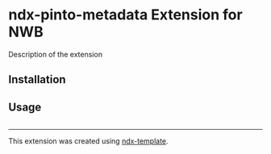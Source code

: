 # ndx-pinto-metadata Extension for NWB

Description of the extension

## Installation


## Usage

```python

```

---
This extension was created using [ndx-template](https://github.com/nwb-extensions/ndx-template).
